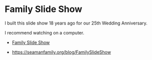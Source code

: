 # Family Slide Show

I built this slide show 18 years ago for our 25th Wedding Anniversary.

I recommend watching on a computer.

* [Family Slide Show](https://seamanfamily.org/blog/FamilySlideShow)
- https://seamanfamily.org/blog/FamilySlideShow

